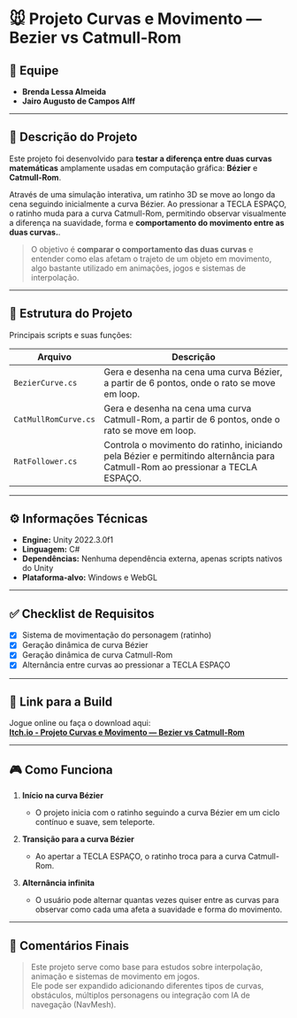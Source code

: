 # 🐭 Projeto Curvas e Movimento — Bezier vs Catmull-Rom

## 👥 Equipe
- **Brenda Lessa Almeida**  
- **Jairo Augusto de Campos Alff**  

---

## 📝 Descrição do Projeto
Este projeto foi desenvolvido para **testar a diferença entre duas curvas matemáticas** amplamente usadas em computação gráfica: **Bézier** e **Catmull-Rom**.  

Através de uma simulação interativa, um ratinho 3D se move ao longo da cena seguindo inicialmente a curva Bézier. 
Ao pressionar a TECLA ESPAÇO, o ratinho muda para a curva Catmull-Rom, permitindo observar visualmente a diferença na suavidade, forma e **comportamento do movimento entre as duas curvas.**.

> O objetivo é **comparar o comportamento das duas curvas** e entender como elas afetam o trajeto de um objeto em movimento, algo bastante utilizado em animações, jogos e sistemas de interpolação.

---

## 📂 Estrutura do Projeto
Principais scripts e suas funções:

| **Arquivo**            | **Descrição**                                                                                                                  |
|------------------------|--------------------------------------------------------------------------------------------------------------------------------|
| `BezierCurve.cs`       | Gera e desenha na cena uma curva Bézier, a partir de 6 pontos, onde o rato se move em loop.                                    |
| `CatMullRomCurve.cs`   | Gera e desenha na cena uma curva Catmull-Rom, a partir de 6 pontos, onde o rato se move em loop.                               |
| `RatFollower.cs`       | Controla o movimento do ratinho, iniciando pela Bézier e permitindo alternância para Catmull-Rom ao pressionar a TECLA ESPAÇO. |

---

## ⚙️ Informações Técnicas
- **Engine:** Unity 2022.3.0f1  
- **Linguagem:** C#  
- **Dependências:** Nenhuma dependência externa, apenas scripts nativos do Unity  
- **Plataforma-alvo:** Windows e WebGL  

---

## ✅ Checklist de Requisitos
- [x] Sistema de movimentação do personagem (ratinho)  
- [x] Geração dinâmica de curva Bézier  
- [x] Geração dinâmica de curva Catmull-Rom  
- [x] Alternância entre curvas ao pressionar a TECLA ESPAÇO

---

## 🔗 Link para a Build
Jogue online ou faça o download aqui:  
[**Itch.io - Projeto Curvas e Movimento — Bezier vs Catmull-Rom**](https://jairo-augusto.itch.io/teste-curvas-bezier-com-ratinho)

---

## 🎮 Como Funciona
1. **Início na curva Bézier**  
   - O projeto inicia com o ratinho seguindo a curva Bézier em um ciclo contínuo e suave, sem teleporte.

2. **Transição para a curva Bézier**  
   - Ao apertar a TECLA ESPAÇO, o ratinho troca para a curva Catmull-Rom.

3. **Alternância infinita**  
   - O usuário pode alternar quantas vezes quiser entre as curvas para observar como cada uma afeta a suavidade e forma do movimento.

---

## 💭 Comentários Finais
> Este projeto serve como base para estudos sobre interpolação, animação e sistemas de movimento em jogos.  
> Ele pode ser expandido adicionando diferentes tipos de curvas, obstáculos, múltiplos personagens ou integração com IA de navegação (NavMesh).

